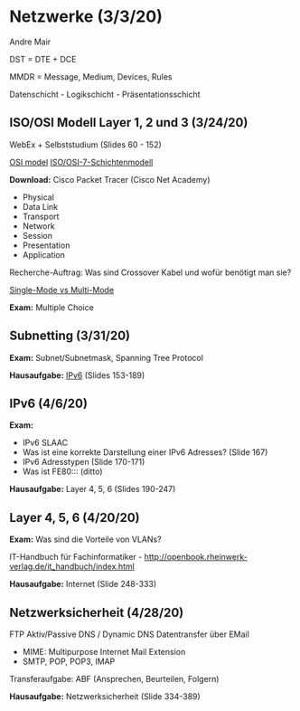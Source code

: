 # Netzwerke (3/3/20)

Andre Mair

DST = DTE + DCE

MMDR = Message, Medium, Devices, Rules

Datenschicht - Logikschicht - Präsentationsschicht

## ISO/OSI Modell Layer 1, 2 und 3 (3/24/20)

WebEx + Selbststudium (Slides 60 - 152)

[OSI model](https://en.wikipedia.org/wiki/OSI_model)
[ISO/OSI-7-Schichtenmodell](https://www.elektronik-kompendium.de/sites/kom/0301201.htm)

**Download:** Cisco Packet Tracer (Cisco Net Academy)

 - Physical 
 - Data Link 
 - Transport
 - Network
 - Session
 - Presentation
 - Application

Recherche-Auftrag: Was sind Crossover Kabel und wofür benötigt man sie?

[Single-Mode vs Multi-Mode](https://community.fs.com/blog/single-mode-cabling-cost-vs-multimode-cabling-cost.html)

**Exam:** Multiple Choice 

## Subnetting (3/31/20)

**Exam:** Subnet/Subnetmask, Spanning Tree Protocol

**Hausaufgabe:** [IPv6](https://tools.ietf.org/html/rfc2460) (Slides 153-189)

## IPv6 (4/6/20)

**Exam:** 
- IPv6 SLAAC
- Was ist eine korrekte Darstellung einer IPv6 Adresses? (Slide 167)
- IPv6 Adresstypen (Slide 170-171)
- Was ist FE80::: (ditto)

**Hausaufgabe:** Layer 4, 5, 6 (Slides 190-247)

## Layer 4, 5, 6 (4/20/20)

**Exam:** Was sind die Vorteile von VLANs?

IT-Handbuch für Fachinformatiker - http://openbook.rheinwerk-verlag.de/it_handbuch/index.html

**Hausaufgabe:** Internet (Slide 248-333)

## Netzwerksicherheit (4/28/20)

FTP Aktiv/Passive
DNS / Dynamic DNS
Datentransfer über EMail
- MIME: Multipurpose Internet Mail Extension
- SMTP, POP, POP3, IMAP

Transferaufgabe: ABF (Ansprechen, Beurteilen, Folgern) 

**Hausaufgabe:** Netzwerksicherheit (Slide 334-389)

<!--stackedit_data:
eyJoaXN0b3J5IjpbLTM2OTk0NzY2OSwtMTUzMTMzMDYxMCwtNz
Y2MjQ5OTM3LDIxMDEwMzQzMzIsLTYxNTM4NjA2NywzMTE2NjA3
NDUsLTE0MDA2NzI5MzMsLTUwODI2OTA3OSwtMjU5MzQ5MTA4LC
0xNjA2NDIyNzc5LDEzMDA0NjA2NDgsNDcxMDg4MDg5LC0xMTcy
MTY1Nzk5LC0zODQ3MzkxNTksLTQyNjk1NDI1LC01MjA1NzM5Nj
MsLTg5MDYxOTgwN119
-->